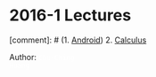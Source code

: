 #  2016-1 Lectures

[comment]: # (1. [Android](android)) 
2. [Calculus](calculus)

Author: <code style="color:white;backgraound-color:white;">Chu-Ching Huang</code>
